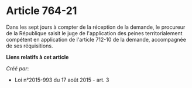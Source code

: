 # Article 764-21

Dans les sept jours à compter de la réception de la demande, le procureur de la République saisit le juge de l'application
des peines territorialement compétent en application de l'article 712-10 de la demande, accompagnée de ses réquisitions.

**Liens relatifs à cet article**

_Créé par_:

  - Loi n°2015-993 du 17 août 2015 - art. 3

